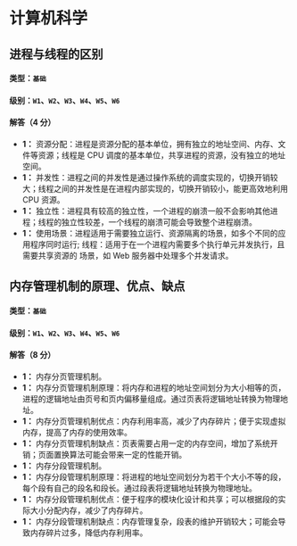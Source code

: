 # 计算机科学

## 进程与线程的区别

#### 类型：`基础`

#### 级别：`W1`、`W2`、`W3`、`W4`、`W5`、`W6`

#### 解答（4 分）

- **1：** 资源分配：进程是资源分配的基本单位，拥有独立的地址空间、内存、文件等资源；线程是 CPU 调度的基本单位，共享进程的资源，没有独立的地址空间。
- **1：** 并发性：进程之间的并发性是通过操作系统的调度实现的，切换开销较大；线程之间的并发性是在进程内部实现的，切换开销较小，能更高效地利用 CPU 资源。
- **1：** 独立性：进程具有较高的独立性，一个进程的崩溃一般不会影响其他进程；线程的独立性较差，一个线程的崩溃可能会导致整个进程崩溃。
- **1：** 使用场景：进程适用于需要独立运行、资源隔离的场景，如多个不同的应用程序同时运行; 线程：适用于在一个进程内需要多个执行单元并发执行，且需要共享资源的
场景，如 Web 服务器中处理多个并发请求。

## 内存管理机制的原理、优点、缺点

#### 类型：`基础`

#### 级别：`W1`、`W2`、`W3`、`W4`、`W5`、`W6`

#### 解答（8 分）

- **1：** 内存分页管理机制。
- **1：** 内存分页管理机制原理：将内存和进程的地址空间划分为大小相等的页，进程的逻辑地址由页号和页内偏移量组成。通过页表将逻辑地址转换为物理地址。
- **1：** 内存分页管理机制优点：内存利用率高，减少了内存碎片；便于实现虚拟内存，提高了内存的使用效率。
- **1：** 内存分页管理机制缺点：页表需要占用一定的内存空间，增加了系统开销；页面置换算法可能会带来一定的性能开销。
- **1：** 内存分段管理机制。
- **1：** 内存分段管理机制原理：将进程的地址空间划分为若干个大小不等的段，每个段有自己的段名和段长。通过段表将逻辑地址转换为物理地址。
- **1：** 内存分段管理机制优点：便于程序的模块化设计和共享；可以根据段的实际大小分配内存，减少了内存碎片。
- **1：** 内存分段管理机制缺点：内存管理复杂，段表的维护开销较大；可能会导致内存碎片过多，降低内存利用率。